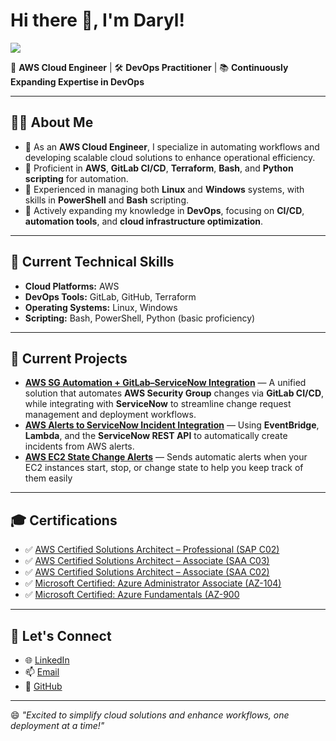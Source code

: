 # Hi there 👋, I'm Daryl!

![](https://komarev.com/ghpvc/?username=darylfragata&abbreviated=true)

🚀 **AWS Cloud Engineer** | 🛠️ **DevOps Practitioner** | 📚 **Continuously Expanding Expertise in DevOps**

---

## 👨‍💻 **About Me**
- 🌟 As an **AWS Cloud Engineer**, I specialize in automating workflows and developing scalable cloud solutions to enhance operational efficiency.
- 🧰 Proficient in **AWS**, **GitLab CI/CD**, **Terraform**, **Bash**, and **Python scripting** for automation.
- 🌱 Experienced in managing both **Linux** and **Windows** systems, with skills in **PowerShell** and **Bash** scripting.
- 🚀 Actively expanding my knowledge in **DevOps**, focusing on **CI/CD**, **automation tools**, and **cloud infrastructure optimization**.

---

## 🔧 **Current Technical Skills**
- **Cloud Platforms:** AWS  
- **DevOps Tools:** GitLab, GitHub, Terraform
- **Operating Systems:** Linux, Windows  
- **Scripting:** Bash, PowerShell, Python (basic proficiency)  

---

## 📂 **Current Projects**
- [**AWS SG Automation + GitLab–ServiceNow Integration**](https://github.com/darylfragata/aws-sg-automation) — A unified solution that automates **AWS Security Group** changes via **GitLab CI/CD**, while integrating with **ServiceNow** to streamline change request management and deployment workflows.
- [**AWS Alerts to ServiceNow Incident Integration**](https://github.com/darylfragata/aws-alerts-to-servicenow) — Using **EventBridge**, **Lambda**, and the **ServiceNow REST API** to automatically create incidents from AWS alerts.
- [**AWS EC2 State Change Alerts**](https://github.com/darylfragata/aws-ec2-state-change-alerts) — Sends automatic alerts when your EC2 instances start, stop, or change state to help you keep track of them easily

---

## 🎓 **Certifications**
- ✅ [AWS Certified Solutions Architect – Professional (SAP C02)](https://www.credly.com/badges/b85a85b5-a92c-4762-9646-5e63e6b3e4e4)  
- ✅ [AWS Certified Solutions Architect – Associate (SAA C03)](https://www.credly.com/badges/23d44c15-3718-4617-a628-cd84104de5ae)  
- ✅ [AWS Certified Solutions Architect – Associate (SAA C02)](https://www.credly.com/badges/646ae50b-a807-4272-89c5-c2d27010d8e4?source=linked_in_profile)  
- ✅ [Microsoft Certified: Azure Administrator Associate (AZ-104)](https://www.credly.com/badges/8223eaf7-c628-457c-8ff7-b0155cc26a80?source=linked_in_profile)  
- ✅ [Microsoft Certified: Azure Fundamentals (AZ-900](https://www.credly.com/badges/48cacdb9-6ef4-4d3d-8aec-75386e012ed6?source=linked_in_profile)  

---

## 📢 **Let's Connect**
- 🌐 [LinkedIn](https://www.linkedin.com/in/fragatadarylj/)
- 📫 [Email](mailto:fragatadarylj@gmail.com)
- 🔗 [GitHub](https://github.com/darylfragata)

---

😄 *"Excited to simplify cloud solutions and enhance workflows, one deployment at a time!"*
